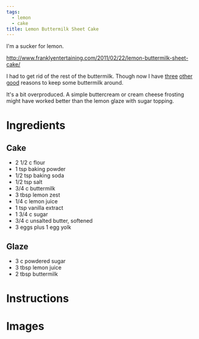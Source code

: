 ```yaml
---
tags:
  - lemon
  - cake
title: Lemon Buttermilk Sheet Cake
---
```


I'm a sucker for lemon. 

http://www.franklyentertaining.com/2011/02/22/lemon-buttermilk-sheet-cake/

I had to get rid of the rest of the buttermilk. Though now I have
[three](/recipe/2015/08/30/oats-and-honey-soda-bread/)
[other](/recipe/2015/09/12/chocolate-chocolate-chip-soda-bread/)
[good](/recipe/2015/08/09/lemon-cream-cheese-crumb-cake/) reasons to
keep some buttermilk around.

It's a bit overproduced. A simple buttercream or cream cheese frosting might
have worked better than the lemon glaze with sugar topping.

# Ingredients

## Cake

* 2 1/2 c flour
* 1 tsp baking powder
* 1/2 tsp baking soda
* 1/2 tsp salt
* 3/4 c buttermilk
* 3 tbsp lemon zest
* 1/4 c lemon juice
* 1 tsp vanilla extract
* 1 3/4 c sugar
* 3/4 c unsalted butter, softened
* 3 eggs plus 1 egg yolk

## Glaze

* 3 c powdered sugar
* 3 tbsp lemon juice
* 2 tbsp buttermilk

# Instructions


# Images


